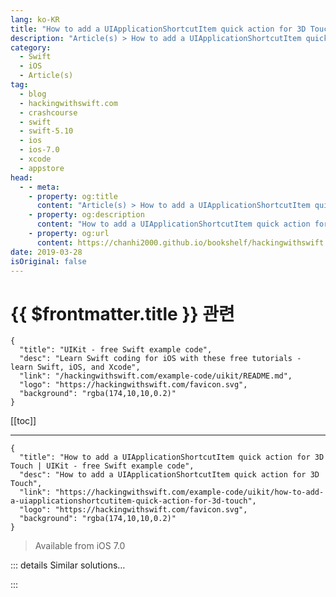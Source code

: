 ```yaml
---
lang: ko-KR
title: "How to add a UIApplicationShortcutItem quick action for 3D Touch"
description: "Article(s) > How to add a UIApplicationShortcutItem quick action for 3D Touch"
category:
  - Swift
  - iOS
  - Article(s)
tag: 
  - blog
  - hackingwithswift.com
  - crashcourse
  - swift
  - swift-5.10
  - ios
  - ios-7.0
  - xcode
  - appstore
head:
  - - meta:
    - property: og:title
      content: "Article(s) > How to add a UIApplicationShortcutItem quick action for 3D Touch"
    - property: og:description
      content: "How to add a UIApplicationShortcutItem quick action for 3D Touch"
    - property: og:url
      content: https://chanhi2000.github.io/bookshelf/hackingwithswift.com/example-code/uikit/how-to-add-a-uiapplicationshortcutitem-quick-action-for-3d-touch.html
date: 2019-03-28
isOriginal: false
---
```


# {{ $frontmatter.title }} 관련

```component VPCard
{
  "title": "UIKit - free Swift example code",
  "desc": "Learn Swift coding for iOS with these free tutorials - learn Swift, iOS, and Xcode",
  "link": "/hackingwithswift.com/example-code/uikit/README.md",
  "logo": "https://hackingwithswift.com/favicon.svg",
  "background": "rgba(174,10,10,0.2)"
}
```

[[toc]]

---

```component VPCard
{
  "title": "How to add a UIApplicationShortcutItem quick action for 3D Touch | UIKit - free Swift example code",
  "desc": "How to add a UIApplicationShortcutItem quick action for 3D Touch",
  "link": "https://hackingwithswift.com/example-code/uikit/how-to-add-a-uiapplicationshortcutitem-quick-action-for-3d-touch",
  "logo": "https://hackingwithswift.com/favicon.svg",
  "background": "rgba(174,10,10,0.2)"
}
```

> Available from iOS 7.0

<!-- TODO: 작성 -->

<!--
There are two ways to add a shortcut item for 3D Touch: you can register a list of static items that always get shown, or you can create a dynamic list in code based on user information.

Let's start by tackling static lists. Open your Info.plist file, and add a new key called `UIApplicationShortcutItems`, then set it to be an Array. Add one new item in there, which will get the name "Item 0", and set its data type to be Dictionary. Finally, add these three keys to that dictionary, all using the String data type:

- Key name: `UIApplicationShortcutItemIconType`, value: `UIApplicationShortcutIconTypeAdd`.
<li>Key name: `UIApplicationShortcutItemTitle`, value: `Add User`.
<li>Key name: `UIApplicationShortcutItemType`, value: `com.yoursite.yourapp.adduser`.

You need all three of those keys, but you will want to change the values to whatever fits your needs.

The first one should be one of the built-in icon types, such as `UIApplicationShortcutIconTypeCompose`, `UIApplicationShortcutIconTypePlay`, `UIApplicationShortcutIconTypeSearch`, `UIApplicationShortcutIconTypeLove`, `UIApplicationShortcutIconTypeShare`, or `UIApplicationShortcutIconTypeAlarm`.

The second key should be the text string to show next to the shortcut icon. I've used "Add User" above, but you might want "Start Game", "Favorites", "New Message", and so on.

The third key should be a unique identifier, which is usually specified as your app's bundle ID followed by a new string. This is what identifies the command relative to other shortcuts you might add.

The shortcut item type is used when your app is launched using a shortcut menu item. The `launchOptions` dictionary of `didFinishLaunchingWithOptions` will have a key set called `UIApplication.LaunchOptionsKey.shortcutItem`, which you can check to see what shortcut was triggered.

The code below - placed into your app delegate - will catch the shortcut we just created, although you should change the type string to match whatever you're using:

```swift
func application(_ application: UIApplication, didFinishLaunchingWithOptions launchOptions: [UIApplication.LaunchOptionsKey: Any]?) -> Bool {
    if let shortcutItem = launchOptions?[UIApplication.LaunchOptionsKey.shortcutItem] as? UIApplicationShortcutItem {
        if shortcutItem.type == "com.yoursite.yourapp.adduser" {
            // shortcut was triggered!
        }
    }

    return true
}
```

If you want to create *dynamic* quick actions - which can live alongside static actions if you want - you need to create instances of `UIApplicationShortcutIcon` and `UIApplicationShortcutItem`, then assign to your application's `shortcutItems` property like this:

```swift
let icon = UIApplicationShortcutIcon(type: .add)
let item = UIApplicationShortcutItem(type: "com.yoursite.yourapp.adduser", localizedTitle: "Add User", localizedSubtitle: "Meet someone new", icon: icon, userInfo: nil)
UIApplication.shared.shortcutItems = [item]
```

If your shortcut item should provide some sort of identifying information - perhaps it's the name of the most recently used contact - then you should place that into the `userInfo` dictionary. This will then be provided back to you when the application gets launched, and you can respond appropriately.

-->

::: details Similar solutions…

<!--
/example-code/uikit/how-to-measure-touch-strength-using-3d-touch">How to measure touch strength using 3D Touch 
/quick-start/swiftui/how-to-add-custom-swipe-action-buttons-to-a-list-row">How to add custom swipe action buttons to a List row 
/example-code/system/how-to-use-touch-id-to-authenticate-users-by-fingerprint">How to use Touch ID to authenticate users by fingerprint 
/example-code/uikit/how-to-find-a-touchs-location-in-a-view-with-locationin">How to find a touch's location in a view with location(in:) 
/example-code/games/how-to-find-a-touchs-location-in-a-node-using-locationin">How to find a touch's location in a node using location(in:)</a>
-->

:::

